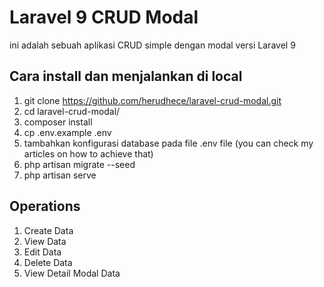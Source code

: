 # Laravel 9 CRUD Modal
ini adalah sebuah aplikasi CRUD simple dengan modal versi Laravel 9


## Cara install dan menjalankan di local
1. git clone https://github.com/herudhece/laravel-crud-modal.git
2. cd laravel-crud-modal/
3. composer install
4. cp .env.example .env
5. tambahkan konfigurasi database pada file .env file (you can check my articles on how to achieve that)
6. php artisan migrate --seed
7. php artisan serve 

## Operations
1. Create Data
2. View Data
3. Edit Data
4. Delete Data
5. View Detail Modal Data
